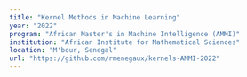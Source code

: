 ```yaml
---
title: "Kernel Methods in Machine Learning"
year: "2022"
program: "African Master's in Machine Intelligence (AMMI)"
institution: "African Institute for Mathematical Sciences"
location: "M'bour, Senegal"
url: "https://github.com/rmenegaux/kernels-AMMI-2022"
---
```

